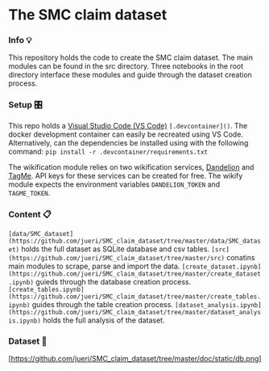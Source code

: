 # The SMC claim dataset
### Info 💡
This repository holds the code to create the SMC claim dataset. The main modules can be found in the src directory. Three notebooks in the root directory interface these modules and guide through the dataset creation process.

### Setup 🎛
This repo holds a [Visual Studio Code (VS Code)](https://code.visualstudio.com/) `[.devcontainer]()`. The docker development container can easily be recreated using VS Code.
Alternatively, can the dependencies be installed using with the following command:
`pip install -r .devcontainer/requirements.txt`

The wikification module relies on two wikification services, [Dandelion](https://dandelion.eu/) and [TagMe](https://sobigdata.d4science.org/web/tagme). API keys for these services can be created for free. The wikify module expects the environment variables `DANDELION_TOKEN` and `TAGME_TOKEN`.

### Content 📋
`[data/SMC_dataset](https://github.com/jueri/SMC_claim_dataset/tree/master/data/SMC_dataset)` holds the full dataset as SQLite database and csv tables.
`[src](https://github.com/jueri/SMC_claim_dataset/tree/master/src)` conatins main modules to scrape, parse and import the data.
`[create_dataset.ipynb](https://github.com/jueri/SMC_claim_dataset/tree/master/create_dataset.ipynb)` guieds through the database creation process.
`[create_tables.ipynb](https://github.com/jueri/SMC_claim_dataset/tree/master/create_tables.ipynb)` guides through the table creation process.
`[dataset_analysis.ipynb](https://github.com/jueri/SMC_claim_dataset/tree/master/dataset_analysis.ipynb)` holds the full analysis of the dataset. 

### Dataset 💾
[https://github.com/jueri/SMC_claim_dataset/tree/master/doc/static/db.png]
